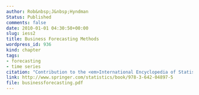 ```yaml
---
author: Rob&nbsp;J&nbsp;Hyndman
Status: Published
comments: false
date: 2010-01-01 04:30:50+00:00
slug: iess2
title: Business Forecasting Methods
wordpress_id: 936
kind: chapter
tags:
- forecasting
- time series
citation: "Contribution to the <em>International Encyclopedia of Statistical Science</em>, ed. Miodrag Lovric, Springer. pp.185-187"
link: http://www.springer.com/statistics/book/978-3-642-04897-5
file: businessforecasting.pdf
---
```

